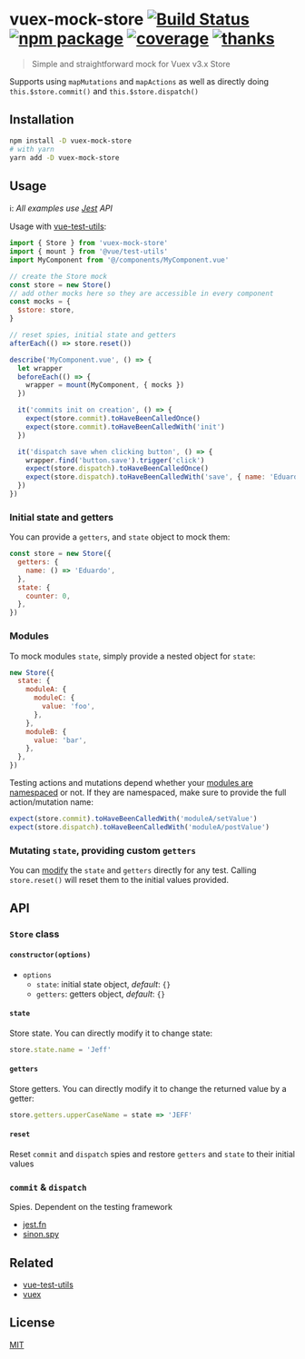# vuex-mock-store [![Build Status](https://img.shields.io/circleci/project/posva/vuex-mock-store/master.svg)](https://circleci.com/gh/posva/vuex-mock-store) [![npm package](https://img.shields.io/npm/v/vuex-mock-store.svg)](https://www.npmjs.com/package/vuex-mock-store) [![coverage](https://img.shields.io/codecov/c/github/posva/vuex-mock-store.svg)](https://codecov.io/github/posva/vuex-mock-store) [![thanks](https://img.shields.io/badge/thanks-%E2%99%A5-ff69b4.svg)](https://github.com/posva/thanks)

> Simple and straightforward mock for Vuex v3.x Store

Supports using `mapMutations` and `mapActions` as well as directly doing `this.$store.commit()` and `this.$store.dispatch()`

## Installation

```sh
npm install -D vuex-mock-store
# with yarn
yarn add -D vuex-mock-store
```

## Usage

ℹ️: _All examples use [Jest](#TODO) API_

Usage with [vue-test-utils](https://github.com/vuejs/vue-test-utils):

```js
import { Store } from 'vuex-mock-store'
import { mount } from '@vue/test-utils'
import MyComponent from '@/components/MyComponent.vue'

// create the Store mock
const store = new Store()
// add other mocks here so they are accessible in every component
const mocks = {
  $store: store,
}

// reset spies, initial state and getters
afterEach(() => store.reset())

describe('MyComponent.vue', () => {
  let wrapper
  beforeEach(() => {
    wrapper = mount(MyComponent, { mocks })
  })

  it('commits init on creation', () => {
    expect(store.commit).toHaveBeenCalledOnce()
    expect(store.commit).toHaveBeenCalledWith('init')
  })

  it('dispatch save when clicking button', () => {
    wrapper.find('button.save').trigger('click')
    expect(store.dispatch).toHaveBeenCalledOnce()
    expect(store.dispatch).toHaveBeenCalledWith('save', { name: 'Eduardo' })
  })
})
```

### Initial state and getters

You can provide a `getters`, and `state` object to mock them:

```js
const store = new Store({
  getters: {
    name: () => 'Eduardo',
  },
  state: {
    counter: 0,
  },
})
```

### Modules

To mock modules `state`, simply provide a nested object for `state`:

```js
new Store({
  state: {
    moduleA: {
      moduleC: {
        value: 'foo',
      },
    },
    moduleB: {
      value: 'bar',
    },
  },
})
```

Testing actions and mutations depend whether your [modules are namespaced](#TODO) or not. If they are namespaced, make sure to provide the full action/mutation name:

```js
expect(store.commit).toHaveBeenCalledWith('moduleA/setValue')
expect(store.dispatch).toHaveBeenCalledWith('moduleA/postValue')
```

### Mutating `state`, providing custom `getters`

You can [modify](#state) the `state` and `getters` directly for any test. Calling `store.reset()` will reset them to the initial values provided.

## API

### `Store` class

#### `constructor(options)`

- `options`
  - `state`: initial state object, _default_: `{}`
  - `getters`: getters object, _default_: `{}`

#### `state`

Store state. You can directly modify it to change state:

```js
store.state.name = 'Jeff'
```

#### `getters`

Store getters. You can directly modify it to change the returned value by a getter:

```js
store.getters.upperCaseName = state => 'JEFF'
```

#### `reset`

Reset `commit` and `dispatch` spies and restore `getters` and `state` to their initial values

### `commit` & `dispatch`

Spies. Dependent on the testing framework

- [jest.fn]()
- [sinon.spy]()

## Related

- [vue-test-utils](https://github.com/vuejs/vue-test-utils)
- [vuex](https://github.com/vuejs/vuex)

## License

[MIT](http://opensource.org/licenses/MIT)
